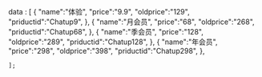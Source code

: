 data : [
        {
            "name":"体验",
            "price":"9.9",
            "oldprice":"129",
            "priductid":"Chatup9",
        },
        {
            "name":"月会员",
            "price":"68",
            "oldprice":"268",
            "priductid":"Chatup68",
        },
        {
            "name":"季会员",
            "price":"128",
            "oldprice":"289",
            "priductid":"Chatup128",
        },
        {
            "name":"年会员",
            "price":"298",
            "oldprice":"398",
            "priductid":"Chatup298",
        },

    ];
